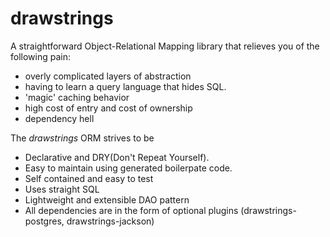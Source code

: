 # drawstrings
 
A straightforward Object-Relational Mapping library that relieves you of the following pain:
- overly complicated layers of abstraction
- having to learn a query language that hides SQL.
- 'magic' caching behavior
- high cost of entry and cost of ownership
- dependency hell

The _drawstrings_ ORM strives to be
- Declarative and DRY(Don't Repeat Yourself). 
- Easy to maintain using generated boilerpate code.
- Self contained and easy to test   
- Uses straight SQL
- Lightweight and extensible DAO pattern
- All dependencies are in the form of optional plugins (drawstrings-postgres, drawstrings-jackson)

 
